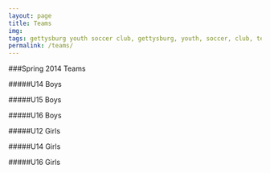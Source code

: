 ```yaml
---
layout: page
title: Teams
img: 
tags: gettysburg youth soccer club, gettysburg, youth, soccer, club, teams
permalink: /teams/
---
```

###Spring 2014 Teams 

#####U14 Boys

#####U15 Boys

#####U16 Boys

#####U12 Girls

#####U14 Girls

#####U16 Girls

